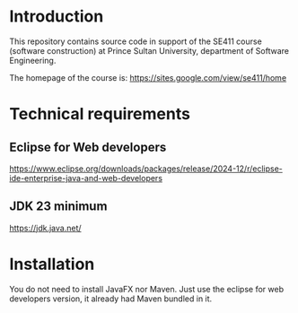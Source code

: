 # Introduction
This repository contains source code in support of the SE411 course (software construction) at Prince Sultan University, department of Software Engineering.

The homepage of the course is: https://sites.google.com/view/se411/home

# Technical requirements
## Eclipse for Web developers
https://www.eclipse.org/downloads/packages/release/2024-12/r/eclipse-ide-enterprise-java-and-web-developers

## JDK 23 minimum
https://jdk.java.net/

# Installation

You do not need to install JavaFX nor Maven. Just use the eclipse for web developers version, it already had Maven bundled in it.
